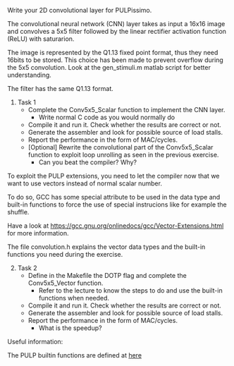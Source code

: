 Write your 2D convolutional layer for PULPissimo.

The convolutional neural network (CNN) layer takes as input a 16x16 image and
convolves a 5x5 filter followed by the linear rectifier activation function
(ReLU) with saturarion.

The image is represented by the Q1.13 fixed point format, thus they need
16bits to be stored.
This choice has been made to prevent overflow during the 5x5 convolution.
Look at the gen_stimuli.m matlab script for better understanding.

The filter has the same Q1.13 format.

1. Task 1
    - Complete the Conv5x5_Scalar function to implement the CNN layer.
        - Write normal C code as you would normally do
    - Compile it and run it. Check whether the results are correct or not.
    - Generate the assembler and look for possible source of load stalls.
    - Report the performance in the form of MAC/cycles.
    - [Optional] Rewrite the convolutional part of the Conv5x5_Scalar function to
    exploit loop unrolling as seen in the previous exercise.
        - Can you beat the compiler? Why?

To exploit the PULP extensions, you need to let the compiler now that we want to use
vectors instead of normal scalar number.

To do so, GCC has some special attribute to be used in the data type and built-in functions
to force the use of special instrucions like for example the shuffle.

Have a look at https://gcc.gnu.org/onlinedocs/gcc/Vector-Extensions.html
for more information.

The file convolution.h explains the vector data types and the built-in functions
you need during the exercise.

2. Task 2
    -  Define in the Makefile the DOTP flag and complete the Conv5x5_Vector function.
        - Refer to the lecture to know the steps to do and use the built-in functions when needed.
    - Compile it and run it. Check whether the results are correct or not.
    - Generate the assembler and look for possible source of load stalls.
    - Report the performance in the form of MAC/cycles.
        - What is the speedup?




Useful information:

The  PULP builtin functions are defined at [here](https://github.com/pulp-platform/pulp-riscv-gcc/blob/bfb8fa748e5d0c79b0958c7870cd42a4923c6d9f/gcc/config/riscv/pulp_builtins.def)